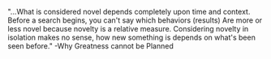 "...What is considered novel depends completely upon time and context. Before a search begins, you can't say which behaviors (results) Are more or less novel because novelty is a relative measure. Considering novelty in isolation makes no sense, how new something is depends on what's been seen before."
-Why Greatness cannot be Planned

